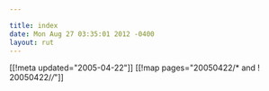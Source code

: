 ```yaml
---

title: index
date: Mon Aug 27 03:35:01 2012 -0400
layout: rut
---
```


[[!meta updated="2005-04-22"]]
[[!map pages="20050422/* and ! 20050422/*/*"]]
